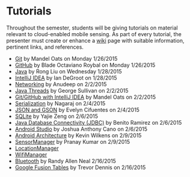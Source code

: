 Tutorials
=========

Throughout the semester, students will be giving tutorials on material relevant to cloud-enabled mobile sensing.
As part of every tutorial, the presenter must create or enhance a [wiki](https://github.com/CourseReps/ECEN489-Spring2015/wiki) page with suitable information, pertinent links, and references.

* [Git](https://github.com/CourseReps/ECEN489-Spring2015/wiki/git) by Mandel Oats on Monday 1/26/2015
* [GitHub](https://github.com/CourseReps/ECEN489-Spring2015/wiki/github) by Blade Octaviano Roybal on Monday 1/26/2015
* [Java](https://github.com/CourseReps/ECEN489-Spring2015/wiki/java) by Rong Liu on Wednesday 1/28/2015
* [IntelliJ IDEA](https://github.com/CourseReps/ECEN489-Spring2015/wiki/intellij) by Ian DeGroot on 1/28/2015
* [Networking](https://github.com/CourseReps/ECEN489-Spring2015/wiki/javanet) by Anudeep on 2/2/2015
* [Java Threads](https://github.com/CourseReps/ECEN489-Spring2015/wiki/threads) by George Sullivan on 2/2/2015
* [Git/GitHub with IntelliJ IDEA](https://github.com/CourseReps/ECEN489-Spring2015/wiki/gitidea) by Mandel Oats on 2/2/2015
* [Serialization](https://github.com/CourseReps/ECEN489-Spring2015/wiki/serialization) by Nagaraj on 2/4/2015
* [JSON and GSON](https://github.com/CourseReps/ECEN489-Spring2015/wiki/json) by Evelyn Cifuentes on 2/4/2015
* [SQLite](https://github.com/CourseReps/ECEN489-Spring2015/wiki/sqlite) by Yajie Zeng on 2/6/2015
* [Java Database Connectivity (JDBC)](https://github.com/CourseReps/ECEN489-Spring2015/wiki/jdbc) by Benito Ramirez on 2/6/2015
* [Android Studio](https://github.com/CourseReps/ECEN489-Spring2015/wiki/androidstudio) by Joshua Anthony Cano on 2/6/2015
* [Android Architecture](https://github.com/CourseReps/ECEN489-Spring2015/wiki/android) by Kevin Wilkens on 2/9/2015
* [SensorManager](https://github.com/CourseReps/ECEN489-Spring2015/wiki/sensor) by Pranay Kumar on 2/9/2015
* [LocationManager](https://github.com/CourseReps/ECEN489-Spring2015/wiki/location)
* [WifiManager](https://github.com/CourseReps/ECEN489-Spring2015/wiki/wifi)
* [Bluetooth](https://github.com/CourseReps/ECEN489-Spring2015/wiki/bluetooth) by Randy Allen Neal 2/16/2015 
* [Google Fusion Tables](https://github.com/CourseReps/ECEN489-Spring2015/wiki/fusiontables) by Trevor Dennis on 2/16/2015
